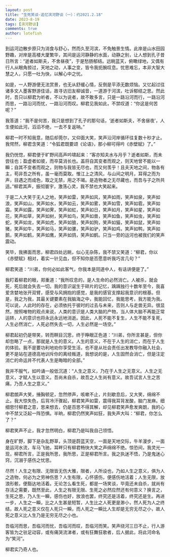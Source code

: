 ```yaml
---
layout: post
title: "生死笑谈-追忆滨河野谈（一）：约2021.2.18"
date: 2023-8-19
tags: [滨河野谈]
comments: true
author: lotefish
---
```

到运河边散步原只为消食与舒心，然而久至河滨，不免触景生情。此岸是山水田园野趣，对岸是高楼大厦繁华，其间是运河静静的水面，动静之别，让人想到孔子昔日所言：“逝者如斯夫，不舍昼夜”，于是愁肠郁结。远眺蓝天，俯瞰绿地，又偶有行人从眼角掠过，天地之动，人事之变，皆令我扼腕叹息。忧思难忘，本非大智大慧之人，只愿一吐为快，以解心中之忧。

如是，一人野游便无法赏景，也无从舒缓心情，反倒是平添无数烦恼。又忆起过往诸多文人墨客野游佳话，故寻访旧友柳诚音，一道游于河滨，吐诉郁结之思。然此时，吾只以柳君为听者，不以为说者，故不敢多言，只是一路沿河而行，一路沿河而思，一路沿河而忧，一路沿河而叹。柳君见我如此，不禁叹道：“你这是何苦呢？”

我答道：“我不是何苦，我只是想到了孔子的那句话，‘逝者如斯夫，不舍昼夜’，人生便如此河，滔滔不绝，一去不复返呐。”

柳君一时不知我意，随后却莞尔，又仰面大笑，笑声沿河岸循环往复数十秒才止。我愕然，柳君含笑道：“令狐君既要颂《论语》，那小柳可得吟《赤壁赋》了。”

我仍恍惚，柳君便于旷野间高声吟啸起来：“客亦知夫水与月乎？逝者如斯，而未尝往也；盈虚者如彼，而卒莫消长也。盖将自其变者而观之，则天地曾不能以一瞬；自其不变者而观之，则物与我皆无尽也，而又何羡乎！且夫天地之间，物各有主，苟非吾之所有，虽一毫而莫取。惟江上之清风，与山间之明月，耳得之而为声，目遇之而成色，取之无禁，用之不竭。是造物者之无尽藏也，而吾与子之所共适。”柳君其声，振彻寰宇，激荡心灵，我不禁也大笑起来。

于是二人大笑于无人之地，笑声如雷，笑声如风，笑声如雨，笑声如泉，笑声如浪，笑声如山，笑声如水，笑声如云，笑声如雾，笑声如雪，笑声如雹，笑声如霜，笑声如露，笑声如霁，笑声如虹，笑声如日，笑声如月，笑声如星，笑声如花，笑声如草，笑声如树，笑声如鸟，笑声如兽，笑声如鱼，笑声如虫，笑声如蛇，笑声如龙，笑声如虎，笑声如狼，笑声如狗，笑声如猫，笑声如鼠，笑声如猪，笑声如牛，笑声如马，笑声如骡，笑声如驴，笑声如鸡，笑声如鸭，笑声如鹅，笑声如鹤，笑声如鹰，笑声如鸽，笑声如鹤。只当一旁的运河也被我们的笑声震动。

笑毕，我拂面而思，柳君四处远眺，似心无杂陈，我不禁又笑道：“柳君，你以《赤壁赋》相对，着实一针见血，但不知你是否愿意听我巧言几句？”

柳君笑道：“川弟，你何必如此客气，你我本是同道中人，有话讲便是了。”

我盯着柳君的眼，郑重道：“我所叹息的，是人生命的必然消亡。人被杀，就会死，死后就会失去一切。我的意识诞生于碎片的记忆，踽踽独行十数年至今，我喜爱贪婪地张开双臂，感受与风拥抱的感觉，是我的感官支撑起我意识的根基。但是，我之为我，其最关键要素在我脑海之中，我能回忆，我能思考，我方能为我。可以说，人此时的存在，必须依托于彼时的过去与未来，否则人与走兽无异。很显然，按照唯物的观点来说，人类的意识是人类大脑的产物，当人体大脑不再能正常运转，人的意识也将永远永远地消逝。因此，人死不能不复生，人生不能不复死，人生必然消亡，人死必然失去一切，人生必然是一场空。”

柳君起初仍是带笑，转而瞑目沉思，终于睁眼正色道：“川弟，你所言甚是，但你却忽略了一点，那就是人生的意义。人生的意义，不在于人生的消亡，而在于人生的体验。我不是要功利地劝你享受生活，也不是从社会责任出发教导你融入社会，更不是站在道德高地训斥你的离经叛道，我想说的是，人生固然会消亡，但是注定消亡的命运并不代表人生是晦暗的全部。”

我并不服气，如吟诵一般低沉道：“人生之意义，乃在于人生之无意义。人生之无意义，才赋人生以意义。吾尚未自杀，故吾之人生尚有意义。故吾试言人生之苦痛，乃吾人生之意义。”

柳君朗声大笑，捶胸顿足，忽然停声，咳嗽不止，片刻歇息后，又大笑，绵绵不止。我大惊失色，后背冷汗骤起，柳君笑声如雷，震得我耳背发酸，脑门发麻。细细思忖柳君之意，思来想去，仍是百思不得其解，却见柳君笑声愈发爽朗，我的心中不禁又泛起一阵恐惧。半晌，柳君仍然笑声如狂，我失声大叫：“柳君，你怎么了？”

柳君笑声不止，我才忽然明白，柳君乃是叫我自己领悟。

身在旷野，脚下是杂乱野草，头顶是蔚蓝天空，一面是天地交际，牛羊漫步，一面是运河水流，车马飞驰，耳畔只有柳君畅快大笑之声绵绵不绝。惊恐间，我灵光一现，柳君所言，正是我所思，我所思，正是柳君所言。我之执迷不悟，乃是鬼迷心窍，沉溺于感伤之忧思。

尽然！人生之有限、无限皆无伤大雅，限者，人所设也，乃如人生之意义，俱为人之造物，何必为之劳神伤思？人生有限，心怀感伤，便感伤地活着；人生无限，放浪形骸，便豁达地活着。无论怎么看生死，都是一场笑谈，毕竟还未自杀，就尚有存活之需要，既然至此，人生之有限无限、生死之必然应然还有何意义？换言之，生死之思，乃人生一瞬，感伤也好，放浪也罢，终究还是活着，终究还是生。再进一步，人生之一瞬，比之人生甚是短暂，人生比之人死更是渺小，然人死为人之终结，故人死之意义仅在人死只一瞬，而人死之一瞬比人生却是无穷无尽之小，故人死之意义比人生乃是无穷无尽之小也。

吾临河而思，吾临河而忧，吾临河而叹，吾临河而笑。笑声绕河三日不止，行人游客皆为之驻足动容，或有痛哭流涕者，或有狂舞狂歌者，后人据此，将此河命名为“笑河”。

柳君实乃奇人也。